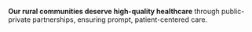 **Our rural communities deserve high-quality healthcare** through public-private partnerships, ensuring prompt, patient-centered care.